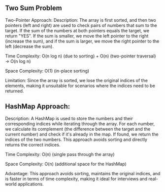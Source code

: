 ## Two Sum Problem
Two-Pointer Approach:
Description: The array is first sorted, and then two pointers (left and right) are used to check pairs of numbers that sum to the target. If the sum of the numbers at both pointers equals the target, we return "YES". If the sum is smaller, we move the left pointer to the right (increase the sum), and if the sum is larger, we move the right pointer to the left (decrease the sum).

Time Complexity: O(n log n) (due to sorting) + O(n) (two-pointer traversal) → O(n log n)

Space Complexity: O(1) (in-place sorting)

Limitation: Since the array is sorted, we lose the original indices of the elements, making it unsuitable for scenarios where the indices need to be returned.

## HashMap Approach:
Description: A HashMap is used to store the numbers and their corresponding indices while iterating through the array. For each number, we calculate its complement (the difference between the target and the current number) and check if it's already in the map. If found, we return the indices of the two numbers. This approach avoids sorting and directly returns the correct indices.

Time Complexity: O(n) (single pass through the array)

Space Complexity: O(n) (additional space for the HashMap)

Advantage: This approach avoids sorting, maintains the original indices, and is faster in terms of time complexity, making it ideal for interviews and real-world applications.

